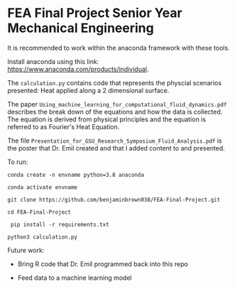 # FEA Final Project Senior Year Mechanical Engineering


It is recommended to work within the anaconda framework with these tools.

Install anaconda using this link: https://www.anaconda.com/products/individual.



The ```calculation.py``` contains code that represents the physcial scenarios presented: Heat applied along a 2 dimensional surface. 




The paper ```Using_machine_learning_for_computational_fluid_dynamics.pdf``` describes the break down of the equations and how the data is collected. 
The equation is derived from physical principles and the equation is referred to as Fourier's Heat Equation.


The file ```Presentation_for_GSU_Research_Symposium_Fluid_Analysis.pdf``` is the poster that Dr. Emil created and that I added content to and presented.  

 

To run:


```conda create -n envname python=3.8 anaconda```


```conda activate envname```


```git clone https://github.com/benjaminbrown038/FEA-Final-Project.git```



```cd FEA-Final-Project```



``` pip install -r requirements.txt```


```python3 calculation.py```



Future work: 

- Bring R code that Dr. Emil programmed back into this repo 


- Feed data to a machine learning model
